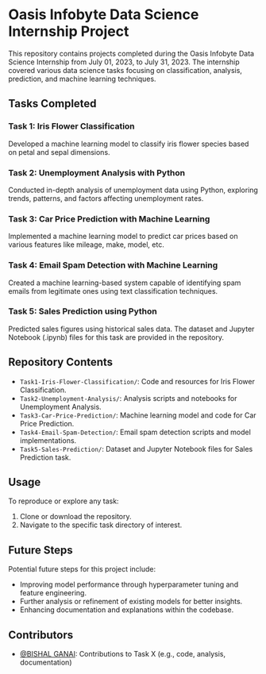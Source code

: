 # Oasis Infobyte Data Science Internship Project

This repository contains projects completed during the Oasis Infobyte Data Science Internship from July 01, 2023, to July 31, 2023. The internship covered various data science tasks focusing on classification, analysis, prediction, and machine learning techniques.

## Tasks Completed

### Task 1: Iris Flower Classification
Developed a machine learning model to classify iris flower species based on petal and sepal dimensions.

### Task 2: Unemployment Analysis with Python
Conducted in-depth analysis of unemployment data using Python, exploring trends, patterns, and factors affecting unemployment rates.

### Task 3: Car Price Prediction with Machine Learning
Implemented a machine learning model to predict car prices based on various features like mileage, make, model, etc.

### Task 4: Email Spam Detection with Machine Learning
Created a machine learning-based system capable of identifying spam emails from legitimate ones using text classification techniques.

### Task 5: Sales Prediction using Python
Predicted sales figures using historical sales data. The dataset and Jupyter Notebook (.ipynb) files for this task are provided in the repository.

## Repository Contents

- `Task1-Iris-Flower-Classification/`: Code and resources for Iris Flower Classification.
- `Task2-Unemployment-Analysis/`: Analysis scripts and notebooks for Unemployment Analysis.
- `Task3-Car-Price-Prediction/`: Machine learning model and code for Car Price Prediction.
- `Task4-Email-Spam-Detection/`: Email spam detection scripts and model implementations.
- `Task5-Sales-Prediction/`: Dataset and Jupyter Notebook files for Sales Prediction task.

## Usage

To reproduce or explore any task:

1. Clone or download the repository.
2. Navigate to the specific task directory of interest.

## Future Steps

Potential future steps for this project include:

- Improving model performance through hyperparameter tuning and feature engineering.
- Further analysis or refinement of existing models for better insights.
- Enhancing documentation and explanations within the codebase.

## Contributors

- [@BISHAL GANAI](https://github.com/bishalganai05): Contributions to Task X (e.g., code, analysis, documentation)

